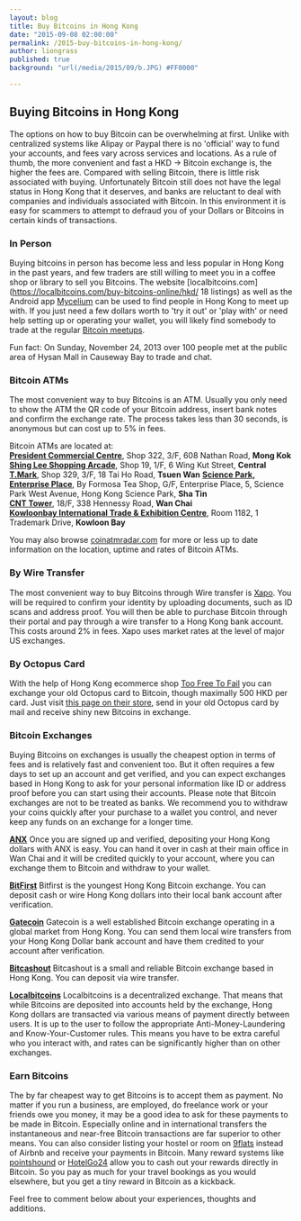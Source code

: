 ```yaml
---
layout: blog
title: Buy Bitcoins in Hong Kong
date: "2015-09-08 02:00:00"
permalink: /2015-buy-bitcoins-in-hong-kong/
author: liongrass
published: true
background: "url(/media/2015/09/b.JPG) #FF0000"

---
```


## Buying Bitcoins in Hong Kong

The options on how to buy Bitcoin can be overwhelming at first. Unlike with centralized systems like Alipay or Paypal there is no 'official' way to fund your accounts, and fees vary across services and locations. As a rule of thumb, the more convenient and fast a HKD -> Bitcoin exchange is, the higher the fees are.
Compared with selling Bitcoin, there is little risk associated with buying.
Unfortunately Bitcoin still does not have the legal status in Hong Kong that it deserves, and banks are reluctant to deal with companies and individuals associated with Bitcoin. In this environment it is easy for scammers to attempt to defraud you of your Dollars or Bitcoins in certain kinds of transactions.

### In Person

Buying bitcoins in person has become less and less popular in Hong Kong in the past years, and few traders are still willing to meet you in a coffee shop or library to sell you Bitcoins. The website [localbitcoins.com](https://localbitcoins.com/buy-bitcoins-online/hkd/ 18 listings) as well as the Android app [Mycelium](https://mycelium.com/lt/help.html) can be used to find people in Hong Kong to meet up with.
If you just need a few dollars worth to 'try it out' or 'play with' or need help setting up or operating your wallet, you will likely find somebody to trade at the regular [Bitcoin meetups](http://www.meetup.com/Bitcoin-HK/).

Fun fact: On Sunday, November 24, 2013 over 100 people met at the public area of Hysan Mall in Causeway Bay to trade and chat.

### Bitcoin ATMs

The most convenient way to buy Bitcoins is an ATM. Usually you only need to show the ATM the QR code of your Bitcoin address, insert bank notes and confirm the exchange rate. The process takes less than 30 seconds, is anonymous but can cost up to 5% in fees.

Bitcoin ATMs are located at:    
**[President Commercial Centre](http://hkbitcoinatm.com/)**, Shop 322, 3/F, 608 Nathan Road, **Mong Kok**    
**[Shing Lee Shopping Arcade](http://hkbitcoinatm.com/)**, Shop 19, 1/F, 6 Wing Kut Street, **Central**
**[T.Mark](http://hkbitcoinatm.com/)**, Shop 329, 3/F, 18 Tai Ho Road, **Tsuen Wan**
**[Science Park, Enterprise Place](https://coinatmradar.com/bitcoin_atm/1241/bitcoin-atm-genesis-coin-hong-kong-kong-science-park-and-creative-and-technology-limited/)**, By Formosa Tea Shop, G/F, Enterprise Place, 5, Science Park West Avenue, Hong Kong Science Park, **Sha Tin**    
**[CNT Tower](https://anxintl.com/contact-us/)**, 18/F, 338 Hennessy Road, **Wan Chai**    
**[Kowloonbay International Trade & Exhibition Centre](http://www.bitcoinatm.com.hk/)**, Room 1182, 1 Trademark Drive, **Kowloon Bay**    

You may also browse [coinatmradar.com](http://coinatmradar.com/) for more or less up to date information on the location, uptime and rates of Bitcoin ATMs.

### By Wire Transfer

The most convenient way to buy Bitcoins through Wire transfer is [Xapo](https://xapo.com/). You will be required to confirm your identity by uploading documents, such as ID scans and address proof. You will then be able to purchase Bitcoin through their portal and pay through a wire transfer to a Hong Kong bank account. This costs around 2% in fees. Xapo uses market rates at the level of major US exchanges.

### By Octopus Card

With the help of Hong Kong ecommerce shop [Too Free To Fail](https://toofreetofail.com/) you can exchange your old Octopus card to Bitcoin, though maximally 500 HKD per card.
Just visit [this page on their store](https://toofreetofail.com/products/we-buy-your-old-octopus-card-for-bitcoin), send in your old Octopus card by mail and receive shiny new Bitcoins in exchange.

### Bitcoin Exchanges

Buying Bitcoins on exchanges is usually the cheapest option in terms of fees and is relatively fast and convenient too. But it often requires a few days to set up an account and get verified, and you can expect exchanges based in Hong Kong to ask for your personal information like ID or address proof before you can start using their accounts.
Please note that Bitcoin exchanges are not to be treated as banks. We recommend you to withdraw your coins quickly after your purchase to a wallet you control, and never keep any funds on an exchange for a longer time.

**[ANX](https://anxpro.com/)**
Once you are signed up and verified, depositing your Hong Kong dollars with ANX is easy. You can hand it over in cash at their main office in Wan Chai and it will be credited quickly to your account, where you can exchange them to Bitcoin and withdraw to your wallet.

**[BitFirst](https://www.bitfirst.com/)**
Bitfirst is the youngest Hong Kong Bitcoin exchange. You can deposit cash or wire Hong Kong dollars into their local bank account after verification.

**[Gatecoin](https://gatecoin.com/)**
Gatecoin is a well established Bitcoin exchange operating in a global market from Hong Kong. You can send them local wire transfers from your Hong Kong Dollar bank account and have them credited to your account after verification.

**[Bitcashout](https://www.bitcashout.com/)**
Bitcashout is a small and reliable Bitcoin exchange based in Hong Kong. You can deposit via wire transfer.

**[Localbitcoins](https://localbitcoins.com/country/HK)**
Localbitcoins is a decentralized exchange. That means that while Bitcoins are deposited into accounts held by the exchange, Hong Kong dollars are transacted via various means of payment directly between users. It is up to the user to follow the appropriate Anti-Money-Laundering and Know-Your-Customer rules.
This means you have to be extra careful who you interact with, and rates can be significantly higher than on other exchanges.

### Earn Bitcoins

The by far cheapest way to get Bitcoins is to accept them as payment. No matter if you run a business, are employed, do freelance work or your friends owe you money, it may be a good idea to ask for these payments to be made in Bitcoin. Especially online and in international transfers the instantaneous and near-free Bitcoin transactions are far superior to other means.
You can also consider listing your hostel or room on [9flats](https://www.9flats.com/) instead of Airbnb and receive your payments in Bitcoin.
Many reward systems like [pointshound](https://www.pointshound.com/) or [HotelGo24](https://www.hotelgo24.com/) allow you to cash out your rewards directly in Bitcoin. So you pay as much for your travel bookings as you would elsewhere, but you get a tiny reward in Bitcoin as a kickback.


Feel free to comment below about your experiences, thoughts and additions.


